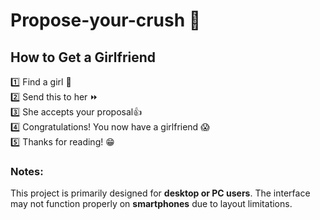 # Propose-your-crush 💖

## How to Get a Girlfriend  

1️⃣ Find a girl 👩  
2️⃣ Send this to her ⏩  
3️⃣ She accepts your proposal👍  
4️⃣ Congratulations! You now have a girlfriend 😱  
5️⃣ Thanks for reading! 😁  

### Notes:  
This project is primarily designed for **desktop or PC users**. The interface may not function properly on **smartphones** due to layout limitations.  

